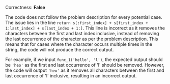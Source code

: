 Correctness: **False**

The code does not follow the problem description for every potential case. The issue lies in the line `return s[:first_index] + s[first_index + 1:last_index] + s[last_index + 1:]`. This line is incorrect as it removes the characters between the first and last index inclusive, instead of removing the last occurrence of the character as per the problem description. This means that for cases where the character occurs multiple times in the string, the code will not produce the correct output. 

For example, if we input `func_1('hello', 'l')`, the expected output should be `'heo'` as the first and last occurrence of 'l' should be removed. However, the code will output `'heo'` as it removes all characters between the first and last occurrence of 'l' inclusive, resulting in an incorrect output.